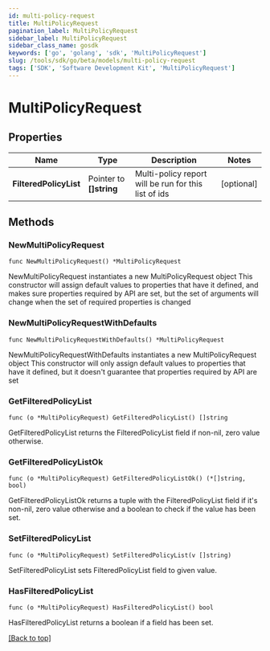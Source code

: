 ```yaml
---
id: multi-policy-request
title: MultiPolicyRequest
pagination_label: MultiPolicyRequest
sidebar_label: MultiPolicyRequest
sidebar_class_name: gosdk
keywords: ['go', 'golang', 'sdk', 'MultiPolicyRequest'] 
slug: /tools/sdk/go/beta/models/multi-policy-request
tags: ['SDK', 'Software Development Kit', 'MultiPolicyRequest']
---
```


# MultiPolicyRequest

## Properties

Name | Type | Description | Notes
------------ | ------------- | ------------- | -------------
**FilteredPolicyList** |  Pointer to **[]string** | Multi-policy report will be run for this list of ids | [optional] 

## Methods

### NewMultiPolicyRequest

`func NewMultiPolicyRequest() *MultiPolicyRequest`

NewMultiPolicyRequest instantiates a new MultiPolicyRequest object
This constructor will assign default values to properties that have it defined,
and makes sure properties required by API are set, but the set of arguments
will change when the set of required properties is changed

### NewMultiPolicyRequestWithDefaults

`func NewMultiPolicyRequestWithDefaults() *MultiPolicyRequest`

NewMultiPolicyRequestWithDefaults instantiates a new MultiPolicyRequest object
This constructor will only assign default values to properties that have it defined,
but it doesn't guarantee that properties required by API are set

### GetFilteredPolicyList

`func (o *MultiPolicyRequest) GetFilteredPolicyList() []string`

GetFilteredPolicyList returns the FilteredPolicyList field if non-nil, zero value otherwise.

### GetFilteredPolicyListOk

`func (o *MultiPolicyRequest) GetFilteredPolicyListOk() (*[]string, bool)`

GetFilteredPolicyListOk returns a tuple with the FilteredPolicyList field if it's non-nil, zero value otherwise
and a boolean to check if the value has been set.

### SetFilteredPolicyList

`func (o *MultiPolicyRequest) SetFilteredPolicyList(v []string)`

SetFilteredPolicyList sets FilteredPolicyList field to given value.

### HasFilteredPolicyList

`func (o *MultiPolicyRequest) HasFilteredPolicyList() bool`

HasFilteredPolicyList returns a boolean if a field has been set.


[[Back to top]](#) 


